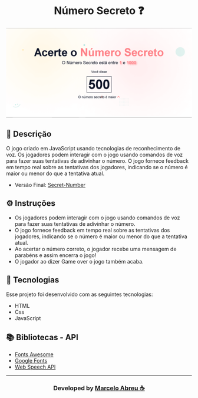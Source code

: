 <h1 align="center">
   Número Secreto ❓
</h1>

<img src="img/Screenshote.png">

## 📝 Descrição

O jogo criado em JavaScript usando tecnologias de reconhecimento de voz.
Os jogadores podem interagir com o jogo usando comandos de voz para fazer suas tentativas de adivinhar o número.
O jogo fornece feedback em tempo real sobre as tentativas dos jogadores, indicando se o número é maior ou menor do que a tentativa atual.

- Versão Final: [Secret-Number](https://marcelo-abreeu.github.io/Secret-Number/)

## ⚙️ Instruções
- Os jogadores podem interagir com o jogo usando comandos de voz para fazer suas tentativas de adivinhar o número.
- O jogo fornece feedback em tempo real sobre as tentativas dos jogadores, indicando se o número é maior ou menor do que a tentativa atual.
- Ao acertar o número correto, o jogador recebe uma mensagem de parabéns e assim encerra o jogo!
- O jogador ao dizer Game over o jogo também acaba.
  
## 🚀 Tecnologias

Esse projeto foi desenvolvido com as seguintes tecnologias:

- HTML
- Css
- JavaScript

## 📚 Bibliotecas - API

- [Fonts Awesome](https://fontawesome.com/)
- [Google Fonts](https://fonts.google.com/)
- [Web Speech API](https://developer.mozilla.org/en-US/docs/Web/API/Web_Speech_API/Using_the_Web_Speech_API)

-----

<h3 align="center"> Developed by <a href="#">Marcelo Abreu ☕</a></h3>
